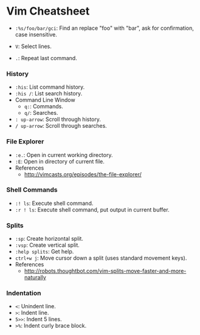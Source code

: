 Vim Cheatsheet
==============

- `:%s/foo/bar/gci`: Find an replace "foo" with "bar", ask for confirmation, case insensitive.

- `V`: Select lines.
- `.`: Repeat last command.

### History ###
- `:his`: List command history.
- `:his /`: List search history.
- Command Line Window
    - `q:`: Commands.
    - `q/`: Searches.
- `: up-arrow`: Scroll through history.
- `/ up-arrow`: Scroll through searches.

### File Explorer ###
- `:e.`: Open in current working directory.
- `:E`: Open in directory of current file.
- References
    - <http://vimcasts.org/episodes/the-file-explorer/>

### Shell Commands ###
- `:! ls`: Execute shell command.
- `:r ! ls`: Execute shell command, put output in current buffer.

### Splits ###
- `:sp`: Create horizontal split.
- `:vsp`: Create vertical split.
- `:help splits`: Get help.
- `ctrl+w j`: Move cursor down a split (uses standard movement keys).
- References
    - <http://robots.thoughtbot.com/vim-splits-move-faster-and-more-naturally>

### Indentation ###

- `<`: Unindent line.
- `>`: Indent line.
- `5>>`: Indent 5 lines.
- `>%`: Indent curly brace block.

